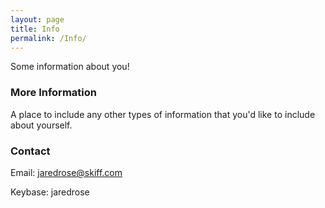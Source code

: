 ```yaml
---
layout: page
title: Info
permalink: /Info/
---
```


Some information about you!

### More Information

A place to include any other types of information that you'd like to include about yourself.

### Contact 

Email: [jaredrose@skiff.com](mailto:jaredrose@skiff.com)

Keybase: jaredrose
